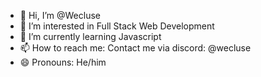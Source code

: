 - 👋 Hi, I’m @Wecluse
- 👀 I’m interested in Full Stack Web Development
- 🌱 I’m currently learning Javascript
- 📫 How to reach me: Contact me via discord: @wecluse
- 😄 Pronouns: He/him
<!---
Wecluse/Wecluse is a ✨ special ✨ repository because its `README.md` (this file) appears on your GitHub profile.
You can click the Preview link to take a look at your changes.
--->
